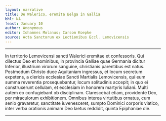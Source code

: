 ```yaml
---
layout: narrative
title: De Walerico, eremita Belga in Gallia
bhl: NA
feast: January 10
author: Anonymous
editor: Iohannes Molanus; Carson Koepke
source: Acta Sanctorum ex Lectionibus Eccl. Lemovicensis
---
```


---

In territorio Lemovicensi sancti Walerici eremitae et confessoris. Qui dilectus Deo et hominibus, in provincia Galliae quae Germania dicitur Inferior, illustrium virorum sanguine, christianis parentibus est natus. Postmodum Christo duce Aquitaniam ingressus, et locum secretum expetens, a clericis ecclesiae Sancti Martialis Lemovicensis, qui eum summa reverentia prosequebantur, locum solitudinis accepit; in quo ei construxerunt cellulam, et ecclesiam in honorem martyris Iuliani. Multi autem eo confugiebant ob disciplinam. Clarescebat etiam, providente Deo, per miraculorum exhibitionem. Omnibus interea virtutibus ornatus, cum senio gravaretur, sanctitate iuvenesceret, sumpto Dominici corporis viatico, inter verba orationis animam Deo laetus reddidit, quinta Epiphaniae die.

---
